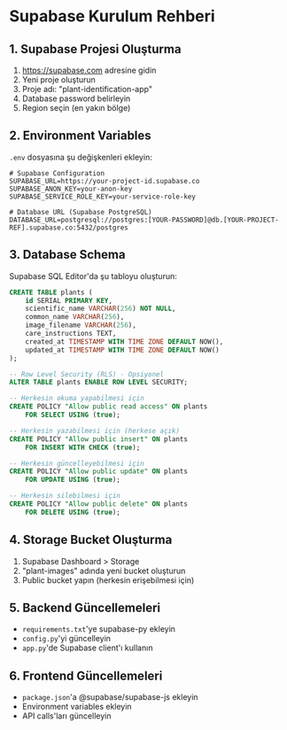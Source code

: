 # Supabase Kurulum Rehberi

## 1. Supabase Projesi Oluşturma
1. https://supabase.com adresine gidin
2. Yeni proje oluşturun
3. Proje adı: "plant-identification-app"
4. Database password belirleyin
5. Region seçin (en yakın bölge)

## 2. Environment Variables
`.env` dosyasına şu değişkenleri ekleyin:

```env
# Supabase Configuration
SUPABASE_URL=https://your-project-id.supabase.co
SUPABASE_ANON_KEY=your-anon-key
SUPABASE_SERVICE_ROLE_KEY=your-service-role-key

# Database URL (Supabase PostgreSQL)
DATABASE_URL=postgresql://postgres:[YOUR-PASSWORD]@db.[YOUR-PROJECT-REF].supabase.co:5432/postgres
```

## 3. Database Schema
Supabase SQL Editor'da şu tabloyu oluşturun:

```sql
CREATE TABLE plants (
    id SERIAL PRIMARY KEY,
    scientific_name VARCHAR(256) NOT NULL,
    common_name VARCHAR(256),
    image_filename VARCHAR(256),
    care_instructions TEXT,
    created_at TIMESTAMP WITH TIME ZONE DEFAULT NOW(),
    updated_at TIMESTAMP WITH TIME ZONE DEFAULT NOW()
);

-- Row Level Security (RLS) - Opsiyonel
ALTER TABLE plants ENABLE ROW LEVEL SECURITY;

-- Herkesin okuma yapabilmesi için
CREATE POLICY "Allow public read access" ON plants
    FOR SELECT USING (true);

-- Herkesin yazabilmesi için (herkese açık)
CREATE POLICY "Allow public insert" ON plants
    FOR INSERT WITH CHECK (true);

-- Herkesin güncelleyebilmesi için
CREATE POLICY "Allow public update" ON plants
    FOR UPDATE USING (true);

-- Herkesin silebilmesi için
CREATE POLICY "Allow public delete" ON plants
    FOR DELETE USING (true);
```

## 4. Storage Bucket Oluşturma
1. Supabase Dashboard > Storage
2. "plant-images" adında yeni bucket oluşturun
3. Public bucket yapın (herkesin erişebilmesi için)

## 5. Backend Güncellemeleri
- `requirements.txt`'ye supabase-py ekleyin
- `config.py`'yi güncelleyin
- `app.py`'de Supabase client'ı kullanın

## 6. Frontend Güncellemeleri
- `package.json`'a @supabase/supabase-js ekleyin
- Environment variables ekleyin
- API calls'ları güncelleyin 